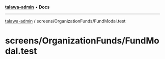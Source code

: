 [**talawa-admin**](../../../README.md) • **Docs**

***

[talawa-admin](../../../modules.md) / screens/OrganizationFunds/FundModal.test

# screens/OrganizationFunds/FundModal.test
